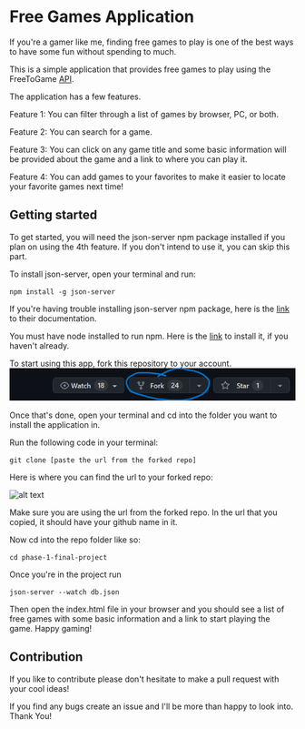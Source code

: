 # Free Games Application

If you're a gamer like me, finding free games to play is one of the best ways to have some fun without spending to much.

This is a simple application that provides free games to play using the FreeToGame [API](https://www.freetogame.com/api-doc).

The application has a few features. 

Feature 1: You can filter through a list of games by browser, PC, or both.

Feature 2: You can search for a game. 

Feature 3: You can click on any game title and some basic information will be provided about the game and a link to where you can play it. 

Feature 4: You can add games to your favorites to make it easier to locate your favorite games next time!

## Getting started 
To get started, you will need the json-server npm package installed if you plan on using the 4th feature. If you don't intend to use it, you can skip this part. 

To install json-server, open your terminal and run: 
```
npm install -g json-server
```
If you're having trouble installing json-server npm package, here is the [link](https://www.npmjs.com/package/json-server) to their documentation. 

You must have node installed to run npm. Here is the [link](https://nodejs.org/en/download) to install it, if you haven't already. 

To start using this app, fork this repository to your account. 
![alt text](./images/fork.png)

Once that's done, open your terminal and cd into the 
folder you want to install the application in. 

Run the following code in your terminal: 
```
git clone [paste the url from the forked repo]
```
Here is where you can find the url to your forked repo:

![alt text](./images/clone%20url.gif)

Make sure you are using the url from the forked repo. In the url that you copied, it should have your github name in it. 

Now cd into the repo folder like so: 
 ```
 cd phase-1-final-project
 ```

 Once you're in the project run 
 ```
 json-server --watch db.json
 ```
Then open the index.html file in your browser and you should see a list of free games with some basic information and a link to start playing the game. Happy gaming!

## Contribution

If you like to contribute please don't hesitate to make a pull request with your cool ideas!

If you find any bugs create an issue and I'll be more than happy to look into. Thank You!